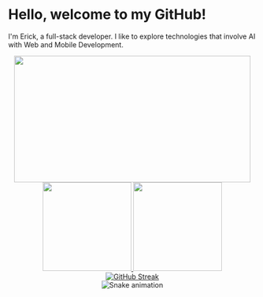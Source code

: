 # Hello, welcome to my GitHub!

I'm Erick, a full-stack developer. I like to explore technologies that involve AI with Web and Mobile Development.

<div align="center">
  <img src="https://media.giphy.com/media/MC6eSuC3yypCU/giphy.gif" width="480" height="257" frameBorder="0" class="giphy-embed" allowFullScreen/>
</div>

<div align="center">
  <a href="https://github.com/Erick-Alen">
    <img loading="lazy" height="180em" src="https://github-readme-stats.vercel.app/api/top-langs/?username=Erick-Alen&layout=compact&langs_count=7&theme=dracula"/>
    <img loading="lazy" height="180em" src="https://github-readme-stats.vercel.app/api?username=Erick-Alen&show_icons=true&theme=dracula&include_all_commits=true&count_private=true"/>
  </a>
</div>

<div align="center">
  <a href="https://streak-stats.demolab.com/?user=Erick-Alen&theme=highcontrast">
    <img src="https://streak-stats.demolab.com/?user=Erick-Alen&theme=highcontrast" alt="GitHub Streak" />
  </a>
</div>

<div align="center">
  <img src="https://github.com/Erick-Alen/Erick-Alen/blob/output/github-contribution-grid-snake.svg" alt="Snake animation" />
</div>
